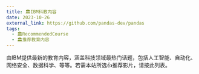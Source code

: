 ```yaml
---
title: 🏛️IBM科教内容
date: 2023-10-26
external_link: https://github.com/pandas-dev/pandas
tags:
  - 🏛️RecommendedCourse
  - 🏛️推荐教育内容
---
```

由IBM提供最新的教育内容，涵盖科技领域最热门话题，包括人工智能、自动化、网络安全、数据科学、等等。若需本站所选👍推荐影片，请按此列表。

<!--more-->
